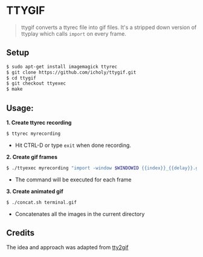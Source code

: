 # TTYGIF

> ttygif converts a ttyrec file into gif files.
> It's a stripped down version of ttyplay which calls `import` on every frame.

## Setup

``` sh
$ sudo apt-get install imagemagick ttyrec
$ git clone https://github.com/icholy/ttygif.git
$ cd ttygif
$ git checkout ttyexec
$ make
```

## Usage:

**1. Create ttyrec recording**

``` sh
$ ttyrec myrecording
```

* Hit CTRL-D or type `exit` when done recording.

**2. Create gif frames**

``` sh
$ ./ttyexec myrecording "import -window $WINDOWID {{index}}_{{delay}}.gif"
```

* The command will be executed for each frame

**3. Create animated gif**

``` sh
$ ./concat.sh terminal.gif 
```

* Concatenates all the images in the current directory

## Credits

The idea and approach was adapted from [tty2gif](https://bitbucket.org/antocuni/tty2gif)
